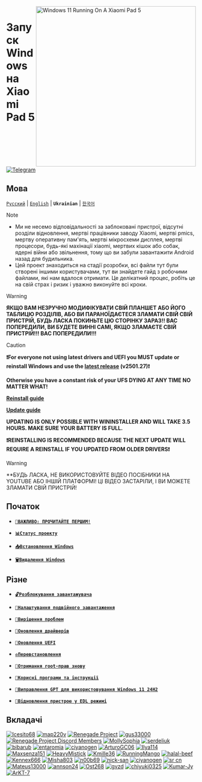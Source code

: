 <img align="right" src="https://raw.githubusercontent.com/erdilS/Port-Windows-11-Xiaomi-Pad-5/main/nabu.png" width="425" alt="Windows 11 Running On A Xiaomi Pad 5">

# Запуск Windows на Xiaomi Pad 5
[![Telegram](https://img.shields.io/badge/Chat-Telegram-brightgreen.svg?logo=telegram&style=flat-square)](https://t.me/nabuwoa)

## Мова
[```Русский```](/guide/Russian/README-RU.md) | [```English```](/README.md) | **```Ukrainian```** | [```한국어```](/guide/Korean/README-KO.md)

> [!Note]
> - Ми не несемо відповідальності за заблоковані пристрої, відсутні розділи відновлення, мертві працівники заводу Xiaomi, мертві pmics, мертву оперативну пам'ять, мертві мікросхеми дисплея, мертві процесори, будь-які махінації xiaomi, мертвих кішок або собак, ядерні війни або звільнення, тому що ви забули завантажити Android назад для будильника.
> - Цей проект знаходиться на стадії розробки, всі файли тут були створені іншими користувачами, тут ви знайдете гайд з робочими файлами, які нам вдалося отримати. Це делікатний процес, робіть це на свій страх і ризик і уважно виконуйте всі кроки.

> [!Warning]
> **ЯКЩО ВАМ НЕЗРУЧНО МОДИФІКУВАТИ СВІЙ ПЛАНШЕТ АБО ЙОГО ТАБЛИЦЮ РОЗДІЛІВ, АБО ВИ ПАРАНОЇДАЄТЕСЯ ЗЛАМАТИ СВІЙ СВІЙ ПРИСТРІЙ, БУДЬ ЛАСКА ПОКИНЬТЕ ЦЮ СТОРІНКУ ЗАРАЗ!! ВАС ПОПЕРЕДИЛИ, ВИ БУДЕТЕ ВИННІ САМІ, ЯКЩО ЗЛАМАЄТЕ СВІЙ ПРИСТРІЙ!!! ВАС ПОПЕРЕДИЛИ!!!**

> [!CAUTION]
> **❗For everyone not using latest drivers and UEFI you MUST update or reinstall Windows and use the [latest release](https://github.com/erdilS/Port-Windows-11-Xiaomi-Pad-5/releases/tag/Drivers) (v2501.27)❗**
>
> **Otherwise you have a constant risk of your UFS DYING AT ANY TIME NO MATTER WHAT!**
>
> [**Reinstall guide**](https://github.com/erdilS/Port-Windows-11-Xiaomi-Pad-5/blob/main/guide/English/reinstall-en.md)
>
> [**Update guide**](https://github.com/Kumar-Jy/Windows-in-NABU-Without-PC/blob/main/guide/DriverUpdate.md)
>
> **UPDATING IS ONLY POSSIBLE WITH WININSTALLER AND WILL TAKE 3.5 HOURS. MAKE SURE YOUR BATTERY IS FULL.**
>
>
> **❗️REINSTALLING IS RECOMMENDED BECAUSE THE NEXT UPDATE WILL REQUIRE A REINSTALL IF YOU UPDATED FROM OLDER DRIVERS❗️**

> [!WARNING]
> **БУДЬ ЛАСКА, НЕ ВИКОРИСТОВУЙТЕ ВІДЕО ПОСІБНИКИ НА YOUTUBE АБО ІНШІЙ ПЛАТФОРМІ! ЦІ ВІДЕО ЗАСТАРІЛИ, І ВИ МОЖЕТЕ ЗЛАМАТИ СВІЙ ПРИСТРІЙ! 

## Початок
- [**`📖ВАЖЛИВО: ПРОЧИТАЙТЕ ПЕРШИМ!`**](important.md)

- [**`📊Статус проекту`**](status.md)

- [**`📥Встановлення Windows`**](selection-uk.md)
    
- [**`🗑️Видалення Windows`**](uninstall-uk.md)

## Різне
- [**`🔓Розблокування завантажувача`**](unlock-bootloader-uk.md)

- [**`🔀Налаштування подвійного завантаження`**](dualboot-uk.md)
  
- [**`🔧Вирішення проблем`**](troubleshooting-uk.md)
  
- [**`🔄Оновлення драйверів`**](update-uk.md)
  
- [**`🔄Оновлення UEFI`**](UEFI-updating-uk.md)

- [**`♻️Перевстановлення`**](reinstall-uk.md)

- [**`📱Отримання root-прав знову`**](re-root-uk.md)
  
- [**`📂Корисні програми та інструкції`**](/guide/Ukrainian/Additional-materials-uk.md)

- [**`🔧Виправлення GPT для використовування Windows 11 24H2`**](/guide/Ukrainian/fixgpt.md)

- [**`🧱Відновлення пристрою у EDL режимі`**](/guide/Ukrainian/edl.md)

## Вкладачі
[<img alt="Icesito68" src="https://images.weserv.nl/?url=https://avatars.githubusercontent.com/u/113939920?v=4&w=45&fit=cover&mask=circle&maxage=7d" />](https://github.com/Icesito68)
[<img alt="map220v" src="https://images.weserv.nl/?url=https://avatars.githubusercontent.com/u/14368485?v=4&w=45&fit=cover&mask=circle&maxage=7d" />](https://github.com/map220v)
[<img alt="Renegade Project" src="https://images.weserv.nl/?url=https://avatars.githubusercontent.com/u/63859504?s=200&v=4&w=45&fit=cover&mask=circle&maxage=7d" />](https://github.com/edk2-porting)
[<img alt="gus33000" src="https://images.weserv.nl/?url=https://avatars.githubusercontent.com/u/3755345?v=4&w=45&fit=cover&mask=circle&maxage=7d" />](https://github.com/gus33000)
[<img alt="Renegade Project Discord Members" src="https://images.weserv.nl/?url=https://cdn.discordapp.com/icons/736563593058713690/68f67bfddf4390b11effc99917b16338.webp?size=256&w=45&fit=cover&mask=circle&maxage=7d" />](https://discord.gg/XXBWfag)
[<img alt="MollySophia" src="https://images.weserv.nl/?url=https://avatars.githubusercontent.com/u/20746884?v=4&w=45&fit=cover&mask=circle&maxage=7d" />](https://github.com/MollySophia)
[<img alt="serdeliuk" src="https://images.weserv.nl/?url=https://avatars.githubusercontent.com/u/38280618?v=4&w=45&fit=cover&mask=circle&maxage=7d" />](https://github.com/serdeliuk)
[<img alt="bibarub" src="https://images.weserv.nl/?url=https://avatars.githubusercontent.com/u/73599925?v=4&w=45&fit=cover&mask=circle&maxage=7d" />](https://github.com/bibarub)
[<img alt="entaromia" src="https://images.weserv.nl/?url=https://avatars.githubusercontent.com/u/30384045?v=4&w=45&fit=cover&mask=circle&maxage=7d" />](https://github.com/entaromia)
[<img alt="ciyanogen" src="https://images.weserv.nl/?url=https://avatars.githubusercontent.com/u/29534488?v=4&w=45&fit=cover&mask=circle&maxage=7d" />](https://github.com/ciyanogen)
[<img alt="ArturoGC06" src="https://images.weserv.nl/?url=https://avatars.githubusercontent.com/u/76574534?v=4&w=45&fit=cover&mask=circle&maxage=7d" />](https://github.com/ArturoGC06)
[<img alt="Ilya114" src="https://images.weserv.nl/?url=https://avatars.githubusercontent.com/u/93242944?v=4&w=45&fit=cover&mask=circle&maxage=7d" />](https://github.com/Ilya114)
[<img alt="Maxsenza151" src="https://images.weserv.nl/?url=https://avatars.githubusercontent.com/u/93602290?v=4&w=45&fit=cover&mask=circle&maxage=7d" />](https://github.com/Maxsenza151)
[<img alt="HeavyMistick" src="https://images.weserv.nl/?url=https://avatars.githubusercontent.com/u/94836779?v=4&w=45&fit=cover&mask=circle&maxage=7d" />](https://github.com/HeavyMistick)
[<img alt="Kmille36" src="https://images.weserv.nl/?url=https://avatars.githubusercontent.com/u/58414694?v=4&w=45&fit=cover&mask=circle&maxage=7d" />](https://github.com/Kmille36)
[<img alt="RunningMango" src="https://images.weserv.nl/?url=https://avatars.githubusercontent.com/u/36758157?v=4&w=45&fit=cover&mask=circle&maxage=7d" />](https://github.com/RunningMango)
[<img alt="halal-beef" src="https://images.weserv.nl/?url=https://avatars.githubusercontent.com/u/78730004?v=4&w=45&fit=cover&mask=circle&maxage=7d" />](https://github.com/halal-beef)
[<img alt="Kennex666" src="https://images.weserv.nl/?url=https://avatars.githubusercontent.com/u/55269418?v=4&w=45&fit=cover&mask=circle&maxage=7d" />](https://github.com/kennex666)
[<img alt="Misha803" src="https://images.weserv.nl/?url=https://avatars.githubusercontent.com/u/118528504?v=4&w=45&fit=cover&mask=circle&maxage=7d" />](https://github.com/Misha803)
[<img alt="n00b69" src="https://images.weserv.nl/?url=https://avatars.githubusercontent.com/u/83274506?v=4&w=45&fit=cover&mask=circle&maxage=7d" />](https://github.com/n00b69)
[<img alt="nick-san" src="https://images.weserv.nl/?url=https://avatars.githubusercontent.com/u/45539267?v=4&w=45&fit=cover&mask=circle&maxage=7d" />](https://github.com/nick-san)
[<img alt="ciyanogen" src="https://images.weserv.nl/?url=https://avatars.githubusercontent.com/u/84897942?v=4&w=45&fit=cover&mask=circle&maxage=7d" />](https://github.com/ciyanogen)
[<img alt="sr cn" src="https://images.weserv.nl/?url=https://avatars.githubusercontent.com/u/161332426?v=4&w=45&fit=cover&mask=circle&maxage=7d" />](https://github.com/srxcm)
[<img alt="Mateus13000" src="https://images.weserv.nl/?url=https://avatars.githubusercontent.com/u/38146322?v=4&w=45&fit=cover&mask=circle&maxage=7d" />](https://github.com/Mateus13000)
[<img alt="annson24" src="https://images.weserv.nl/?url=https://avatars.githubusercontent.com/u/8401837?v=4&w=45&fit=cover&mask=circle&maxage=7d" />](https://github.com/annson24)
[<img alt="Ost268" src="https://images.weserv.nl/?url=https://avatars.githubusercontent.com/u/99175924?s=96&v=4&w=45&fit=cover&mask=circle&maxage=7d" />](https://github.com/galaxysollector)
[<img alt="gvzd" src="https://i.ibb.co/VxsvNZ6/Ellipse-1.png" />](https://https://github.com/gvzd)
[<img alt="chiyuki0325" src="https://images.weserv.nl/?url=https://avatars.githubusercontent.com/u/73830635?s=96&v=4&w=45&fit=cover&mask=circle&maxage=7d" />](https://github.com/chiyuki0325)
[<img alt="Kumar-Jy" src="https://images.weserv.nl/?url=https://avatars.githubusercontent.com/u/20044626?v=4&w=45&fit=cover&mask=circle&maxage=7d" />](https://github.com/Kumar-Jy)
[<img alt="ArKT-7" src="https://images.weserv.nl/?url=https://avatars.githubusercontent.com/u/157277855?v=4&w=45&fit=cover&mask=circle&maxage=7d" />](https://github.com/ArKT-7)













